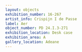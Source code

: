 ```yaml
---
layout: objects
exhibition_number: 16-267
artist_info: Crispijn I de Passe
label: Aer
object_number: PD 24.I.3-271
exhibition_location: Desk case 
exhibition_area: A
gallery_location: Adeane
---
```

